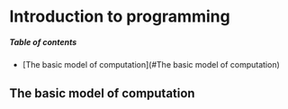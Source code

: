 # Introduction to programming
##### Table of contents
- [The basic model of computation](#The basic model of computation)

## The basic model of computation 
